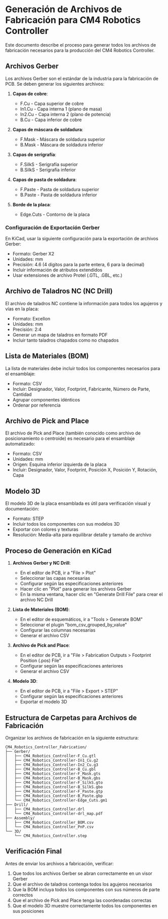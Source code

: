 # Generación de Archivos de Fabricación para CM4 Robotics Controller

Este documento describe el proceso para generar todos los archivos de fabricación necesarios para la producción del CM4 Robotics Controller.

## Archivos Gerber

Los archivos Gerber son el estándar de la industria para la fabricación de PCB. Se deben generar los siguientes archivos:

1. **Capas de cobre**:
   - F.Cu - Capa superior de cobre
   - In1.Cu - Capa interna 1 (plano de masa)
   - In2.Cu - Capa interna 2 (plano de potencia)
   - B.Cu - Capa inferior de cobre

2. **Capas de máscara de soldadura**:
   - F.Mask - Máscara de soldadura superior
   - B.Mask - Máscara de soldadura inferior

3. **Capas de serigrafía**:
   - F.SilkS - Serigrafía superior
   - B.SilkS - Serigrafía inferior

4. **Capas de pasta de soldadura**:
   - F.Paste - Pasta de soldadura superior
   - B.Paste - Pasta de soldadura inferior

5. **Borde de la placa**:
   - Edge.Cuts - Contorno de la placa

### Configuración de Exportación Gerber

En KiCad, usar la siguiente configuración para la exportación de archivos Gerber:

- Formato: Gerber X2
- Unidades: mm
- Precisión: 4.6 (4 dígitos para la parte entera, 6 para la decimal)
- Incluir información de atributos extendidos
- Usar extensiones de archivo Protel (.GTL, .GBL, etc.)

## Archivo de Taladros NC (NC Drill)

El archivo de taladros NC contiene la información para todos los agujeros y vías en la placa:

- Formato: Excellon
- Unidades: mm
- Precisión: 2:4
- Generar un mapa de taladros en formato PDF
- Incluir tanto taladros chapados como no chapados

## Lista de Materiales (BOM)

La lista de materiales debe incluir todos los componentes necesarios para el ensamblaje:

- Formato: CSV
- Incluir: Designador, Valor, Footprint, Fabricante, Número de Parte, Cantidad
- Agrupar componentes idénticos
- Ordenar por referencia

## Archivo de Pick and Place

El archivo de Pick and Place (también conocido como archivo de posicionamiento o centroide) es necesario para el ensamblaje automatizado:

- Formato: CSV
- Unidades: mm
- Origen: Esquina inferior izquierda de la placa
- Incluir: Designador, Valor, Footprint, Posición X, Posición Y, Rotación, Capa

## Modelo 3D

El modelo 3D de la placa ensamblada es útil para verificación visual y documentación:

- Formato: STEP
- Incluir todos los componentes con sus modelos 3D
- Exportar con colores y texturas
- Resolución: Media-alta para equilibrar detalle y tamaño de archivo

## Proceso de Generación en KiCad

1. **Archivos Gerber y NC Drill**:
   - En el editor de PCB, ir a "File > Plot"
   - Seleccionar las capas necesarias
   - Configurar según las especificaciones anteriores
   - Hacer clic en "Plot" para generar los archivos Gerber
   - En la misma ventana, hacer clic en "Generate Drill File" para crear el archivo NC Drill

2. **Lista de Materiales (BOM)**:
   - En el editor de esquemáticos, ir a "Tools > Generate BOM"
   - Seleccionar el plugin "bom_csv_grouped_by_value"
   - Configurar las columnas necesarias
   - Generar el archivo CSV

3. **Archivo de Pick and Place**:
   - En el editor de PCB, ir a "File > Fabrication Outputs > Footprint Position (.pos) File"
   - Configurar según las especificaciones anteriores
   - Generar el archivo CSV

4. **Modelo 3D**:
   - En el editor de PCB, ir a "File > Export > STEP"
   - Configurar según las especificaciones anteriores
   - Exportar el modelo 3D

## Estructura de Carpetas para Archivos de Fabricación

Organizar los archivos de fabricación en la siguiente estructura:

```
CM4_Robotics_Controller_Fabrication/
├── Gerber/
│   ├── CM4_Robotics_Controller-F_Cu.gtl
│   ├── CM4_Robotics_Controller-In1_Cu.g2
│   ├── CM4_Robotics_Controller-In2_Cu.g3
│   ├── CM4_Robotics_Controller-B_Cu.gbl
│   ├── CM4_Robotics_Controller-F_Mask.gts
│   ├── CM4_Robotics_Controller-B_Mask.gbs
│   ├── CM4_Robotics_Controller-F_SilkS.gto
│   ├── CM4_Robotics_Controller-B_SilkS.gbo
│   ├── CM4_Robotics_Controller-F_Paste.gtp
│   ├── CM4_Robotics_Controller-B_Paste.gbp
│   └── CM4_Robotics_Controller-Edge_Cuts.gm1
├── Drill/
│   ├── CM4_Robotics_Controller.drl
│   └── CM4_Robotics_Controller-drl_map.pdf
├── Assembly/
│   ├── CM4_Robotics_Controller_BOM.csv
│   └── CM4_Robotics_Controller_PnP.csv
└── 3D/
    └── CM4_Robotics_Controller.step
```

## Verificación Final

Antes de enviar los archivos a fabricación, verificar:

1. Que todos los archivos Gerber se abran correctamente en un visor Gerber
2. Que el archivo de taladros contenga todos los agujeros necesarios
3. Que la BOM incluya todos los componentes con sus números de parte correctos
4. Que el archivo de Pick and Place tenga las coordenadas correctas
5. Que el modelo 3D muestre correctamente todos los componentes en sus posiciones
